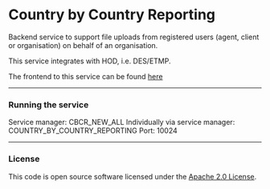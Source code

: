 
# Country by Country Reporting

Backend service to support file uploads from registered users (agent, client or organisation) on behalf of an organisation.

This service integrates with HOD, i.e. DES/ETMP.

The frontend to this service can be found [here]("https://github.com/hmrc/country-by-country-reporting-frontend/")

---

### Running the service

Service manager: CBCR_NEW_ALL
Individually via service manager: COUNTRY_BY_COUNTRY_REPORTING
Port: 10024

---

### License

This code is open source software licensed under the [Apache 2.0 License]("http://www.apache.org/licenses/LICENSE-2.0.html").
